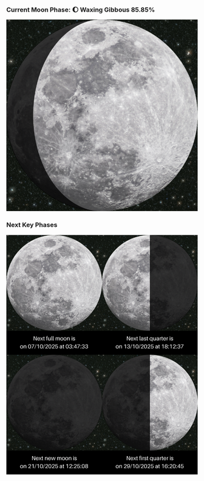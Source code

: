 ### Current Moon Phase: 🌔 Waxing Gibbous 85.85%
![Moon Phase](moonphase.png)
### Next Key Phases
![Gallery](gallery.png)